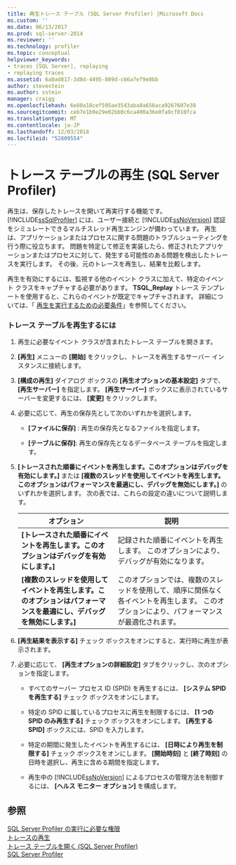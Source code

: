 ```yaml
---
title: 再生トレース テーブル (SQL Server Profiler) |Microsoft Docs
ms.custom: ''
ms.date: 06/13/2017
ms.prod: sql-server-2014
ms.reviewer: ''
ms.technology: profiler
ms.topic: conceptual
helpviewer_keywords:
- traces [SQL Server], replaying
- replaying traces
ms.assetid: 6a0ad817-3d8d-4495-889d-c66a7ef9e8bb
author: stevestein
ms.author: sstein
manager: craigg
ms.openlocfilehash: 6e80a18cef595ae3543aba8a656aca9267607e38
ms.sourcegitcommit: ceb7e1b9e29e02bb0c6ca400a36e0fa9cf010fca
ms.translationtype: MT
ms.contentlocale: ja-JP
ms.lasthandoff: 12/03/2018
ms.locfileid: "52809554"
---
```

# <a name="replay-a-trace-table-sql-server-profiler"></a>トレース テーブルの再生 (SQL Server Profiler)
  再生は、保存したトレースを開いて再実行する機能です。 [!INCLUDE[ssSqlProfiler](../../includes/sssqlprofiler-md.md)] には、ユーザー接続と [!INCLUDE[ssNoVersion](../../includes/ssnoversion-md.md)] 認証をシミュレートできるマルチスレッド再生エンジンが備わっています。 再生は、アプリケーションまたはプロセスに関する問題のトラブルシューティングを行う際に役立ちます。 問題を特定して修正を実装したら、修正されたアプリケーションまたはプロセスに対して、発生する可能性のある問題を検出したトレースを実行します。 その後、元のトレースを再生し、結果を比較します。  
  
 再生を有効にするには、監視する他のイベント クラスに加えて、特定のイベント クラスをキャプチャする必要があります。 **TSQL_Replay** トレース テンプレートを使用すると、これらのイベントが既定でキャプチャされます。 詳細については、「 [再生を実行するための必要条件](replay-requirements.md)」を参照してください。  
  
### <a name="to-replay-a-trace-table"></a>トレース テーブルを再生するには  
  
1.  再生に必要なイベント クラスが含まれたトレース テーブルを開きます。  
  
2.  **[再生]** メニューの **[開始]** をクリックし、トレースを再生するサーバー インスタンスに接続します。  
  
3.  **[構成の再生]** ダイアログ ボックスの **[再生オプションの基本設定]** タブで、 **[再生サーバー]** を指定します。 **[再生サーバー]** ボックスに表示されているサーバーを変更するには、 **[変更]** をクリックします。  
  
4.  必要に応じて、再生の保存先として次のいずれかを選択します。  
  
    -   **[ファイルに保存]** : 再生の保存先となるファイルを指定します。  
  
    -   **[テーブルに保存]**: 再生の保存先となるデータベース テーブルを指定します。  
  
5.  **[トレースされた順番にイベントを再生します。このオプションはデバッグを有効にします。]** または **[複数のスレッドを使用してイベントを再生します。このオプションはパフォーマンスを最適にし、デバッグを無効にします。]** のいずれかを選択します。 次の表では、これらの設定の違いについて説明します。  
  
    |オプション|説明|  
    |------------|-----------------|  
    |**[トレースされた順番にイベントを再生します。このオプションはデバッグを有効にします。]**|記録された順番にイベントを再生します。 このオプションにより、デバッグが有効になります。|  
    |**[複数のスレッドを使用してイベントを再生します。このオプションはパフォーマンスを最適にし、デバッグを無効にします。]**|このオプションでは、複数のスレッドを使用して、順序に関係なく各イベントを再生します。 このオプションにより、パフォーマンスが最適化されます。|  
  
6.  **[再生結果を表示する]** チェック ボックスをオンにすると、実行時に再生が表示されます。  
  
7.  必要に応じて、 **[再生オプションの詳細設定]** タブをクリックし、次のオプションを指定します。  
  
    -   すべてのサーバー プロセス ID (SPID) を再生するには、 **[システム SPID を再生する]** チェック ボックスをオンにします。  
  
    -   特定の SPID に属しているプロセスに再生を制限するには、 **[1 つの SPID のみ再生する]** チェック ボックスをオンにします。 **[再生する SPID]** ボックスには、SPID を入力します。  
  
    -   特定の期間に発生したイベントを再生するには、 **[日時により再生を制限する]** チェック ボックスをオンにします。 **[開始時刻]** と **[終了時刻]** の日時を選択し、再生に含める期間を指定します。  
  
    -   再生中の [!INCLUDE[ssNoVersion](../../includes/ssnoversion-md.md)] によるプロセスの管理方法を制御するには、 **[ヘルス モニター オプション]** を構成します。  
  
## <a name="see-also"></a>参照  
 [SQL Server Profiler の実行に必要な権限](sql-server-profiler.md)   
 [トレースの再生](replay-traces.md)   
 [トレース テーブルを開く &#40;SQL Server Profiler&#41;](open-a-trace-table-sql-server-profiler.md)   
 [SQL Server Profiler](sql-server-profiler.md)  
  
  
